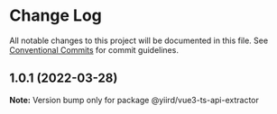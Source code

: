 # Change Log

All notable changes to this project will be documented in this file.
See [Conventional Commits](https://conventionalcommits.org) for commit guidelines.

## 1.0.1 (2022-03-28)

**Note:** Version bump only for package @yiird/vue3-ts-api-extractor
